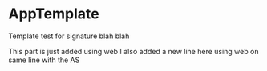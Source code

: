 # AppTemplate
Template test for signature blah blah

This part is just added using web
I also added a new line here using web on same line with the AS
